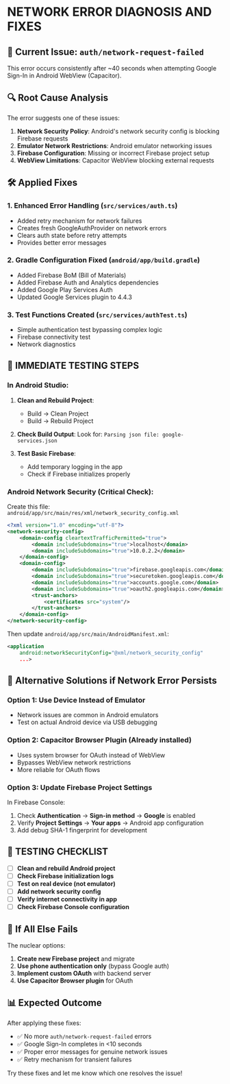 # NETWORK ERROR DIAGNOSIS AND FIXES

## 🚨 Current Issue: `auth/network-request-failed`

This error occurs consistently after ~40 seconds when attempting Google Sign-In in Android WebView (Capacitor). 

## 🔍 Root Cause Analysis

The error suggests one of these issues:
1. **Network Security Policy**: Android's network security config is blocking Firebase requests
2. **Emulator Network Restrictions**: Android emulator networking issues
3. **Firebase Configuration**: Missing or incorrect Firebase project setup
4. **WebView Limitations**: Capacitor WebView blocking external requests

## 🛠️ Applied Fixes

### 1. Enhanced Error Handling (`src/services/auth.ts`)
- Added retry mechanism for network failures
- Creates fresh GoogleAuthProvider on network errors
- Clears auth state before retry attempts
- Provides better error messages

### 2. Gradle Configuration Fixed (`android/app/build.gradle`)
- Added Firebase BoM (Bill of Materials)
- Added Firebase Auth and Analytics dependencies
- Added Google Play Services Auth
- Updated Google Services plugin to 4.4.3

### 3. Test Functions Created (`src/services/authTest.ts`)
- Simple authentication test bypassing complex logic
- Firebase connectivity test
- Network diagnostics

## 🧪 IMMEDIATE TESTING STEPS

### In Android Studio:
1. **Clean and Rebuild Project**:
   - Build → Clean Project
   - Build → Rebuild Project

2. **Check Build Output**:
   Look for: `Parsing json file: google-services.json`

3. **Test Basic Firebase**:
   - Add temporary logging in the app
   - Check if Firebase initializes properly

### Android Network Security (Critical Check):

Create this file: `android/app/src/main/res/xml/network_security_config.xml`
```xml
<?xml version="1.0" encoding="utf-8"?>
<network-security-config>
    <domain-config cleartextTrafficPermitted="true">
        <domain includeSubdomains="true">localhost</domain>
        <domain includeSubdomains="true">10.0.2.2</domain>
    </domain-config>
    <domain-config>
        <domain includeSubdomains="true">firebase.googleapis.com</domain>
        <domain includeSubdomains="true">securetoken.googleapis.com</domain>
        <domain includeSubdomains="true">accounts.google.com</domain>
        <domain includeSubdomains="true">oauth2.googleapis.com</domain>
        <trust-anchors>
            <certificates src="system"/>
        </trust-anchors>
    </domain-config>
</network-security-config>
```

Then update `android/app/src/main/AndroidManifest.xml`:
```xml
<application
    android:networkSecurityConfig="@xml/network_security_config"
    ...>
```

## 🔧 Alternative Solutions if Network Error Persists

### Option 1: Use Device Instead of Emulator
- Network issues are common in Android emulators
- Test on actual Android device via USB debugging

### Option 2: Capacitor Browser Plugin (Already installed)
- Uses system browser for OAuth instead of WebView
- Bypasses WebView network restrictions
- More reliable for OAuth flows

### Option 3: Update Firebase Project Settings
In Firebase Console:
1. Check **Authentication** → **Sign-in method** → **Google** is enabled
2. Verify **Project Settings** → **Your apps** → Android app configuration
3. Add debug SHA-1 fingerprint for development

## 📱 TESTING CHECKLIST

- [ ] **Clean and rebuild Android project**
- [ ] **Check Firebase initialization logs**
- [ ] **Test on real device (not emulator)**
- [ ] **Add network security config**
- [ ] **Verify internet connectivity in app**
- [ ] **Check Firebase Console configuration**

## 🚨 If All Else Fails

The nuclear options:
1. **Create new Firebase project** and migrate
2. **Use phone authentication only** (bypass Google auth)
3. **Implement custom OAuth** with backend server
4. **Use Capacitor Browser plugin** for OAuth

## 📊 Expected Outcome

After applying these fixes:
- ✅ No more `auth/network-request-failed` errors
- ✅ Google Sign-In completes in <10 seconds
- ✅ Proper error messages for genuine network issues
- ✅ Retry mechanism for transient failures

Try these fixes and let me know which one resolves the issue!
